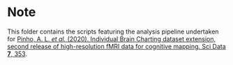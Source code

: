 # Note

This folder contains the scripts featuring the analysis pipeline undertaken for [Pinho, A. L. *et al.* (2020). Individual Brain Charting dataset extension, second release of high-resolution fMRI data for cognitive mapping. Sci Data **7**, 353](https://doi.org/10.1038/s41597-020-00670-4]).
